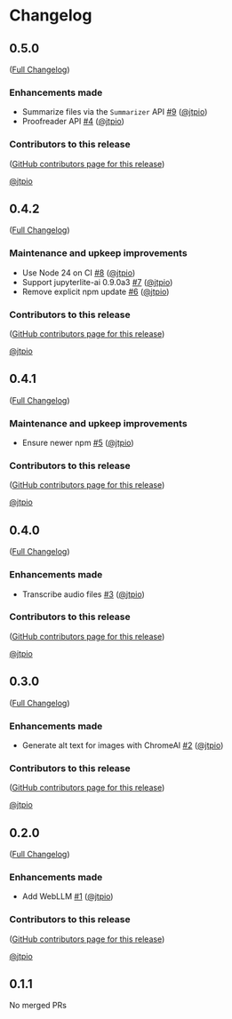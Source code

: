 # Changelog

<!-- <START NEW CHANGELOG ENTRY> -->

## 0.5.0

([Full Changelog](https://github.com/jtpio/jupyterlab-browser-ai/compare/v0.4.2...1d2fc7238cc046c2481b82dfc0bea05733a4f333))

### Enhancements made

- Summarize files via the `Summarizer` API [#9](https://github.com/jtpio/jupyterlab-browser-ai/pull/9) ([@jtpio](https://github.com/jtpio))
- Proofreader API [#4](https://github.com/jtpio/jupyterlab-browser-ai/pull/4) ([@jtpio](https://github.com/jtpio))

### Contributors to this release

([GitHub contributors page for this release](https://github.com/jtpio/jupyterlab-browser-ai/graphs/contributors?from=2025-10-16&to=2025-10-28&type=c))

[@jtpio](https://github.com/search?q=repo%3Ajtpio%2Fjupyterlab-browser-ai+involves%3Ajtpio+updated%3A2025-10-16..2025-10-28&type=Issues)

<!-- <END NEW CHANGELOG ENTRY> -->

## 0.4.2

([Full Changelog](https://github.com/jtpio/jupyterlab-browser-ai/compare/v0.4.1...aea67297896951bbe1eba3b87b511e33e6ef9310))

### Maintenance and upkeep improvements

- Use Node 24 on CI [#8](https://github.com/jtpio/jupyterlab-browser-ai/pull/8) ([@jtpio](https://github.com/jtpio))
- Support jupyterlite-ai 0.9.0a3 [#7](https://github.com/jtpio/jupyterlab-browser-ai/pull/7) ([@jtpio](https://github.com/jtpio))
- Remove explicit npm update [#6](https://github.com/jtpio/jupyterlab-browser-ai/pull/6) ([@jtpio](https://github.com/jtpio))

### Contributors to this release

([GitHub contributors page for this release](https://github.com/jtpio/jupyterlab-browser-ai/graphs/contributors?from=2025-10-14&to=2025-10-16&type=c))

[@jtpio](https://github.com/search?q=repo%3Ajtpio%2Fjupyterlab-browser-ai+involves%3Ajtpio+updated%3A2025-10-14..2025-10-16&type=Issues)

## 0.4.1

([Full Changelog](https://github.com/jtpio/jupyterlab-browser-ai/compare/v0.4.0...f290f5d397df79b5ce316013582c5951376376e8))

### Maintenance and upkeep improvements

- Ensure newer npm [#5](https://github.com/jtpio/jupyterlab-browser-ai/pull/5) ([@jtpio](https://github.com/jtpio))

### Contributors to this release

([GitHub contributors page for this release](https://github.com/jtpio/jupyterlab-browser-ai/graphs/contributors?from=2025-09-25&to=2025-10-14&type=c))

[@jtpio](https://github.com/search?q=repo%3Ajtpio%2Fjupyterlab-browser-ai+involves%3Ajtpio+updated%3A2025-09-25..2025-10-14&type=Issues)

## 0.4.0

([Full Changelog](https://github.com/jtpio/jupyterlab-browser-ai/compare/v0.3.0...106e83366622be78a67d39596b541a6d7c5b797b))

### Enhancements made

- Transcribe audio files [#3](https://github.com/jtpio/jupyterlab-browser-ai/pull/3) ([@jtpio](https://github.com/jtpio))

### Contributors to this release

([GitHub contributors page for this release](https://github.com/jtpio/jupyterlab-browser-ai/graphs/contributors?from=2025-09-25&to=2025-09-25&type=c))

[@jtpio](https://github.com/search?q=repo%3Ajtpio%2Fjupyterlab-browser-ai+involves%3Ajtpio+updated%3A2025-09-25..2025-09-25&type=Issues)

## 0.3.0

([Full Changelog](https://github.com/jtpio/jupyterlab-browser-ai/compare/v0.2.0...b3150296b45fa6bbdb6ad1036c6a2582a965a3ba))

### Enhancements made

- Generate alt text for images with ChromeAI [#2](https://github.com/jtpio/jupyterlab-browser-ai/pull/2) ([@jtpio](https://github.com/jtpio))

### Contributors to this release

([GitHub contributors page for this release](https://github.com/jtpio/jupyterlab-browser-ai/graphs/contributors?from=2025-09-23&to=2025-09-25&type=c))

[@jtpio](https://github.com/search?q=repo%3Ajtpio%2Fjupyterlab-browser-ai+involves%3Ajtpio+updated%3A2025-09-23..2025-09-25&type=Issues)

## 0.2.0

([Full Changelog](https://github.com/jtpio/jupyterlab-browser-ai/compare/v0.1.1...71832ff300dc0db534cc302c9fe8431061269f09))

### Enhancements made

- Add WebLLM [#1](https://github.com/jtpio/jupyterlab-browser-ai/pull/1) ([@jtpio](https://github.com/jtpio))

### Contributors to this release

([GitHub contributors page for this release](https://github.com/jtpio/jupyterlab-browser-ai/graphs/contributors?from=2025-09-22&to=2025-09-23&type=c))

[@jtpio](https://github.com/search?q=repo%3Ajtpio%2Fjupyterlab-browser-ai+involves%3Ajtpio+updated%3A2025-09-22..2025-09-23&type=Issues)

## 0.1.1

No merged PRs
